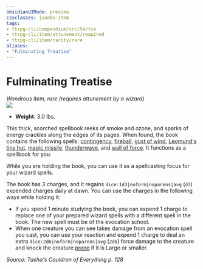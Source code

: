 ```yaml
---
obsidianUIMode: preview
cssclasses: json5e-item
tags:
- ttrpg-cli/compendium/src/5e/tce
- ttrpg-cli/item/attunement/required
- ttrpg-cli/item/rarity/rare
aliases: 
- "Fulminating Treatise"
---
```

# Fulminating Treatise
*Wondrous item, rare (requires attunement by a wizard)*  
![](/3-Mechanics/CLI/Compendium/items/img/fulminating-treatise.webp#right)

- **Weight**: 3.0 lbs.

This thick, scorched spellbook reeks of smoke and ozone, and sparks of energy crackles along the edges of its pages. When found, the book contains the following spells: [contingency](/3-Mechanics/CLI/Compendium/spells/contingency.md), [fireball](/3-Mechanics/CLI/Compendium/spells/fireball.md), [gust of wind](/3-Mechanics/CLI/Compendium/spells/gust-of-wind.md), [Leomund's tiny hut](/3-Mechanics/CLI/Compendium/spells/leomunds-tiny-hut.md), [magic missile](/3-Mechanics/CLI/Compendium/spells/magic-missile.md), [thunderwave](/3-Mechanics/CLI/Compendium/spells/thunderwave.md), and [wall of force](/3-Mechanics/CLI/Compendium/spells/wall-of-force.md). It functions as a spellbook for you.

While you are holding the book, you can use it as a spellcasting focus for your wizard spells.

The book has 3 charges, and it regains `dice:1d3|noform|noparens|avg` (`d3`) expended charges daily at dawn. You can use the charges in the following ways while holding it:

- If you spend 1 minute studying the book, you can expend 1 charge to replace one of your prepared wizard spells with a different spell in the book. The new spell must be of the evocation school.  
- When one creature you can see takes damage from an evocation spell you cast, you can use your reaction and expend 1 charge to deal an extra `dice:2d6|noform|noparens|avg` (`2d6`) force damage to the creature and knock the creature [prone](/3-Mechanics/CLI/Rules/conditions.md#Prone) if it is Large or smaller.  

*Source: Tasha's Cauldron of Everything p. 128*